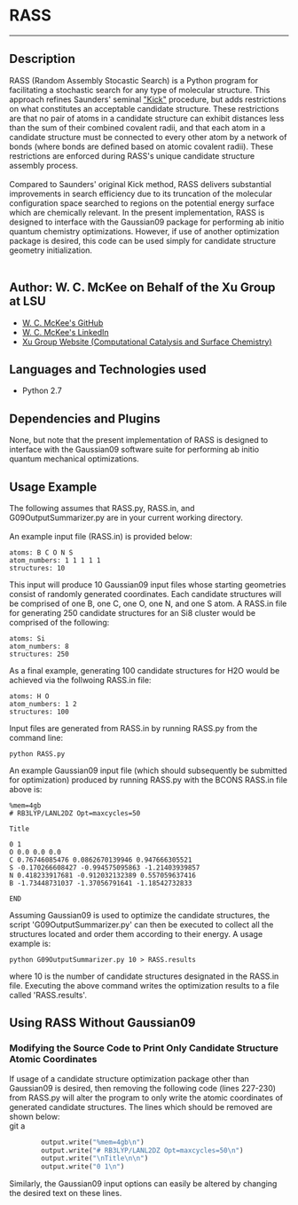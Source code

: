 # RASS
---

## Description
RASS (Random Assembly Stocastic Search) is a Python program for facilitating a stochastic search for any type of molecular structure. 
This approach refines Saunders' seminal <a href='http://onlinelibrary.wiley.com/doi/10.1002/jcc.10407/abstract'>"Kick"</a> procedure, but adds restrictions on 
what constitutes an acceptable candidate structure.  These restrictions are that no pair of atoms in a 
candidate structure can exhibit distances less than the sum of their combined covalent radii, and that
each atom in a candidate structure must be connected to every other atom by a network of bonds (where
bonds are defined based on atomic covalent radii).  These restrictions are enforced during RASS's unique candidate structure assembly process.  
<br>
Compared to Saunders' original Kick method, RASS delivers substantial improvements
in search efficiency due to its truncation of the molecular configuration space searched to
regions on the potential energy surface which are chemically relevant.  In the present implementation, RASS is designed to interface
with the Gaussian09 package for performing ab initio quantum chemistry optimizations.  However, if use
of another optimization package is desired, this code can be used simply
for candidate structure geometry initialization.
<br>
<br>




## Author: W. C. McKee on Behalf of the Xu Group at LSU
* <a href="https://github.com/chadm9">W. C. McKee's GitHub</a>
* <a href="https://www.linkedin.com/in/w-chad-mckee-88939163/">W. C. McKee's LinkedIn</a>
* <a href="https://sites01.lsu.edu/faculty/yexu/">Xu Group Website (Computational Catalysis and Surface Chemistry)</a>


## Languages and Technologies used
* Python 2.7


## Dependencies and Plugins
None, but note that the present implementation of RASS is designed to 
interface with the Gaussian09 software suite for performing ab initio quantum
mechanical optimizations.

## Usage Example

The following assumes that RASS.py, RASS.in, and G09OutputSummarizer.py
are in your current working directory.
<br>
<br>
An example input file (RASS.in) is provided below:

```
atoms: B C O N S
atom_numbers: 1 1 1 1 1
structures: 10
```
This input will produce 10 Gaussian09 input files whose starting geometries consist of randomly generated coordinates. Each candidate structures will be comprised of one B, one C,
one O, one N, and one S atom.  A RASS.in file for generating 250 candidate structures for an Si8 cluster would be comprised of the following:
```
atoms: Si
atom_numbers: 8
structures: 250
```
As a final example, generating 100 candidate structures for H2O would be achieved via the follwoing RASS.in file:
```
atoms: H O
atom_numbers: 1 2
structures: 100
```
Input files are generated from RASS.in by running RASS.py from the command line:

```
python RASS.py
```
An example Gaussian09 input file (which should subsequently be submitted for 
optimization) produced by running RASS.py with the BCONS RASS.in file above is:

```
%mem=4gb
# RB3LYP/LANL2DZ Opt=maxcycles=50

Title

0 1
O 0.0 0.0 0.0
C 0.76746085476 0.0862670139946 0.947666305521
S -0.170266608427 -0.994575095863 -1.21403939857
N 0.418233917681 -0.912032132389 0.557059637416
B -1.73448731037 -1.37056791641 -1.18542732833

END
```
Assuming Gaussian09 is used to optimize the candidate structures,
the script 'G09OutputSummarizer.py' can then be executed to collect all the structures located
and order them according to their energy.  A usage example is:
```
python G09OutputSummarizer.py 10 > RASS.results
```
where 10 is the number of candidate structures designated in the RASS.in file.  Executing the above command writes the optimization
results to a file called 'RASS.results'.


## Using RASS Without Gaussian09

### Modifying the Source Code to Print Only Candidate Structure Atomic Coordinates
If usage of a candidate structure optimization package other than Gaussian09 is desired,
then removing the following code (lines 227-230) from RASS.py will alter the program to 
only write the atomic coordinates of generated candidate structures.  The lines which should be removed 
are shown below:
<br>git a
```Python
        output.write("%mem=4gb\n")
        output.write("# RB3LYP/LANL2DZ Opt=maxcycles=50\n")
        output.write("\nTitle\n\n")
        output.write("0 1\n")
```
Similarly, the Gaussian09 input options can easily be altered by changing the desired text on these lines.
